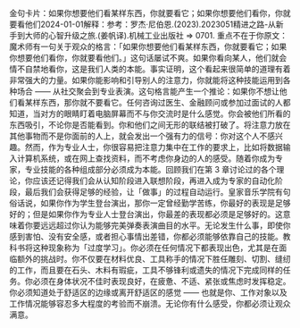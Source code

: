 

金句卡片：如果你想要他们看某样东西，你就要看它；如果你想要他们看你，你就要看他们2024-01-01解释：参考：罗杰·尼伯恩.(2023).2023051精进之路-从新手到大师的心智升级之旅.(姜帆译).机械工业出版社 => 0701. 重点不在于你原文：魔术师有一句关于观众的格言：「如果你想要他们看某样东西，你就要看它；如果你想要他们看你，你就要看他们。」这句话屡试不爽。如果你看向某人，他们就会情不自禁地看你，这是我们人类的本能。事实证明，这个看起来很简单的道理有着非常强大的力量。如果你能影响和引导别人的注意力，你就能将这种技能运用到各种场合 —— 从社交聚会到专业表演。这句格言能产生一个推论：如果你不想让他们看某样东西，那你就不要看它。任何咨询过医生、金融顾问或参加过面试的人都知道，当对方的眼睛盯着电脑屏幕而不与你交流时是什么感觉。你会被他们所看的东西吸引，不论你是否能看到。你和他们之间无形的联结被打破了。将注意力放在其他事物而不是你面前的人上，就会发出一个强有力的信号：你对这个人不感兴趣。然而，作为专业人士，你很容易把注意力集中在工作的要求上，比如将数据输入计算机系统，或在网上查找资料，而不考虑你身边的人的感受。随着你成为专家，专业技能的各种组成部分必须成为本能。回顾我们在第 3 章讨论过的各个理论，你应该还记得我们会从认知阶段进入联想阶段，再进入成为专家的自动化阶段，最后我们会获得足够的经验，让「做事」的过程自动运行。皇家音乐学院有句俗话说，如果你作为学生登台演出，那你一定曾经勤学苦练，你最好的表现是足够好的；但是如果你作为专业人士登台演出，你最差的表现都必须是足够好的。这意味着你要远远超过你认为能够完美弹奏表演曲目的水平。无论发生什么事，即使你感到害怕、没有安全感，或者担心事情出差错，你都必须能够依靠自己的技能。教科书将这种现象称为「过度学习」。你必须在任何情况下都表现出色，尤其是在面临额外的挑战时。你不仅要在材料优良、工具称手的情况下胜任雕刻、切割、缝纫的工作，而且要在石头、木料有瑕疵，工具不够锋利或遗失的情况下完成同样的任务。你必须在身体状况不佳时表现良好，在疲惫、不适、紧张或焦虑时发挥稳定。你必须知道处于舒适区的边缘或离开舒适区的感觉 —— 也就是你、工作对象以及工作情况能够容忍多大程度的考验而不崩溃。无论你有什么感受，你都必须让观众满意。
